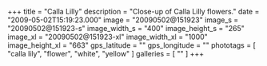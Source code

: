 +++
title = "Calla Lilly"
description = "Close-up of Calla Lilly flowers."
date = "2009-05-02T15:19:23.000"
image = "20090502@151923"
image_s = "20090502@151923-s"
image_width_s = "400"
image_height_s = "265"
image_xl = "20090502@151923-xl"
image_width_xl = "1000"
image_height_xl = "663"
gps_latitude = ""
gps_longitude = ""
phototags = [ "calla lily", "flower", "white", "yellow" ]
galleries = [ "" ]
+++
